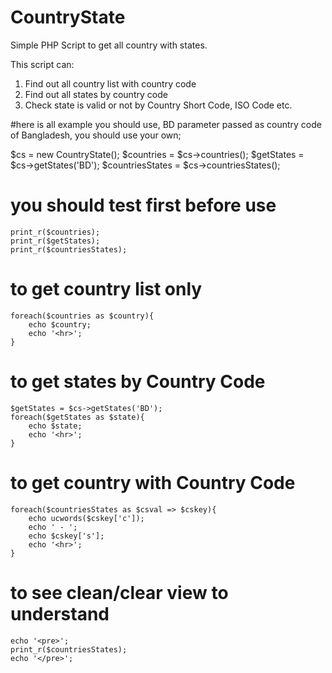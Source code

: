 # CountryState
Simple PHP Script to get all country with states.

This script can:

1. Find out all country list with country code
2. Find out all states by country code
3. Check state is valid or not by Country Short Code, ISO Code etc.


#here is all example you should use, BD parameter passed as country code of Bangladesh, you should use your own; 

$cs = new CountryState();
$countries = $cs->countries();
$getStates = $cs->getStates('BD');
$countriesStates = $cs->countriesStates();

#	you should test first before use
	print_r($countries);
	print_r($getStates);
	print_r($countriesStates);



#	to get country list only
	foreach($countries as $country){
		echo $country;
		echo '<hr>';
	}

#	to get states by Country Code
	$getStates = $cs->getStates('BD');
	foreach($getStates as $state){
		echo $state;
		echo '<hr>';
	}

#	to get country with Country Code
	foreach($countriesStates as $csval => $cskey){
		echo ucwords($cskey['c']); 
		echo ' - '; 
		echo $cskey['s'];
		echo '<hr>';
	}

# 	to see clean/clear view to understand 
	echo '<pre>';
	print_r($countriesStates);
	echo '</pre>';



 
